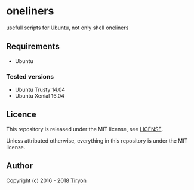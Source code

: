 # oneliners

usefull scripts for Ubuntu, not only shell oneliners

## Requirements

* Ubuntu

### Tested versions

* Ubuntu Trusty 14.04
* Ubuntu Xenial 16.04

## Licence

This repository is released under the MIT license, see [LICENSE](./LICENSE).

Unless attributed otherwise, everything in this repository is under the MIT license.

## Author

Copyright (c) 2016 - 2018 [Tiryoh](https://github.com/Tiryoh)
